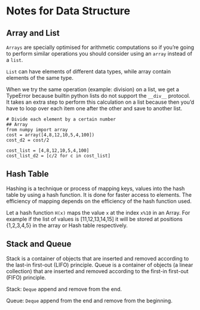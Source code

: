 # Notes for Data Structure
## Array and List 
`Arrays` are specially optimised for arithmetic computations so if you’re going to perform similar operations you should 
consider using an `array` instead of a `list`.

`List` can have elements of different data types, while array contain
elements of the same type. 

When we try the same operation (example: division) on a list, we get a TypeError because builtin python lists do not 
support the `__div__` protocol. It takes an extra step to perform this calculation on a list because then you’d have to
loop over each item one after the other and save to another list.

```
# Divide each element by a certain number
## Array
from numpy import array
cost = array([4,8,12,10,5,4,100])
cost_d2 = cost/2

cost_list = [4,8,12,10,5,4,100]
cost_list_d2 = [c/2 for c in cost_list]
```

## Hash Table 
Hashing is a technique or process of mapping keys, values into the hash table by using a hash function. It is done for faster access to elements. The efficiency of mapping depends on the efficiency of the hash function used.

Let a hash function `H(x)` maps the value `x` at the index `x%10` in an Array. For example if the list of values is [11,12,13,14,15] it will be stored at positions {1,2,3,4,5} in the array or Hash table respectively.

## Stack and Queue 
Stack is a container of objects that are inserted and removed according to the last-in first-out (LIFO) principle. Queue is a container of objects (a linear collection) that are 
inserted and removed according to the first-in first-out (FIFO) principle.

Stack: `Deque` append and remove from the end. 

Queue: `Deque` append from the end and remove from the beginning. 

